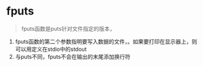 # fputs

> fputs函数是puts针对文件指定的版本，

1. fputs函数的第二个参数指明要写入数据的文件，。如果要打印在显示器上，则可以用定义在stdio中的stdout
2. 与puts不同，fputs不会在输出的末尾添加换行符